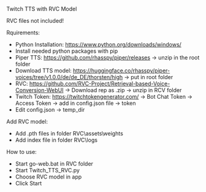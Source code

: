 Twitch TTS with RVC Model

RVC files not included!

Rquirements:
- Python Installation: https://www.python.org/downloads/windows/
- Install needed python packages with pip
- Piper TTS: https://github.com/rhasspy/piper/releases -> unzip in the root folder
- Download TTS model: https://huggingface.co/rhasspy/piper-voices/tree/v1.0.0/de/de_DE/thorsten/high -> put in root folder
- RVC: https://github.com/RVC-Project/Retrieval-based-Voice-Conversion-WebUI -> Download rep as .zip -> unzip in RCV folder
- Twitch Token: https://twitchtokengenerator.com/ -> Bot Chat Token -> Access Token -> add in config.json file -> token
- Edit config.json -> temp_dir

Add RVC model:
- Add .pth files in folder RVC\assets\weights
- Add index file in folder RVC\logs

How to use:
- Start go-web.bat in RVC folder
- Start Twitch_TTS_RVC.py
- Choose RVC model in app
- Click Start

